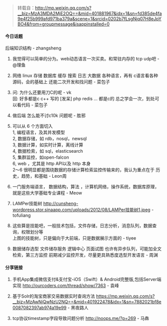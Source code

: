 > 转载自：<http://mp.weixin.qq.com/s?__biz=MzA3MDA2MjE2OQ==&mid=401881967&idx=1&sn=fd385de4fa9e4f25b999afd971ba379a&scene=1&srcid=0202b7fLsgNjq07H8eJpYBO4&from=groupmessage&isappinstalled=0>

#### 今日话题

后端知识结构 - zhangsheng

1. 我觉得可以简单的分为。web动态语言一次买卖。和常驻内存的 tcp udp吧 - @理鱼

2. 网络  linux  存储  数据库 缓存 搜索 日志 大数据  各种语言，再有 c语言看各种源码，会的基础上  还能二次开发和找问题 - 菜包子

3. 问: 为什么还要用刀C的呢 - vk  
回: 好多都是c  c++ 写的 [发呆]  php  redis ...  都是c的 总之学会一次，到处可以看代码 - 菜包子

4. 做后端 怎么能不讨c10k 问题呢 - 胜邪

5. 可以从 6 个方面切入  
1, 编程语言，及其并发模型  
2, 数据存储，如 rdb，nosql，newsql  
3, 数据计算，如实时计算，离线计算  
4, 数据检索，如 sql，elasticsearch  
5, 集群监控，如open-falcon  
6, web ，尤其是 http API以及 http 本身  
2～6 很明显都是围绕数据的存储计算检索监控传输来的，我认为重点在于 历史，趋势，和基础 - Leon周

6. 一门服务端语言， 数据结构，算法 ，计算机网络，操作系统，数据库原理， 就是这些大学基础专业课程 - Meow

7. LAMPer技能树 http://cunsheng-wordpress.stor.sinaapp.com/uploads/2012/08/LAMPer技能树1.jpeg - tofuliang

8. 这些算是技能吧，一般技术包括，文件存储，日志分析，消息队列，数据查询，权限划分等  
上图的技能树，只是偏向于大前端，只是数据展示方面的 - tiyee

9. 数据储存选型   文件储存服务 逻辑中心 页面试图  也许有异步队列，可能加全文检索，第三方监控 前期减少监控开发，尽量更具熟悉度选型开发语言 - 周渊

#### 分享链接

1. 手机App集成微信支付&支付宝-iOS（Swift）& Android完整版,包括Server端实现 http://ourcoders.com/thread/show/7363 - 袁峰

2. 基于Solr的淘宝商家交易数据实时查询方法 https://mp.weixin.qq.com/s?__biz=MzAwNjQwNzU2NQ==&mid=401922478&idx=1&sn=7882021bf8e0087082397ab974a19e99 - 黑夜路人

3. tcp协议timestamp字段导致问题分析 http://noops.me/?p=269 - 马犇
